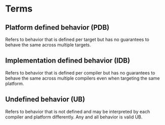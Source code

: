 # Terms

## Platform defined behavior (PDB)

Refers to behavior that is defined per target but has no guarantees to behave the same across multiple targets.

## Implementation defined behavior (IDB)

Refers to behavior that is defined per compiler but has no guarantees to behave the same across multiple compilers even when targeting the same platform.

## Undefined behavior (UB)

Refers to behavior that is not defined and may be interpreted by each compiler and platform differently. Any and all behavior is valid UB.